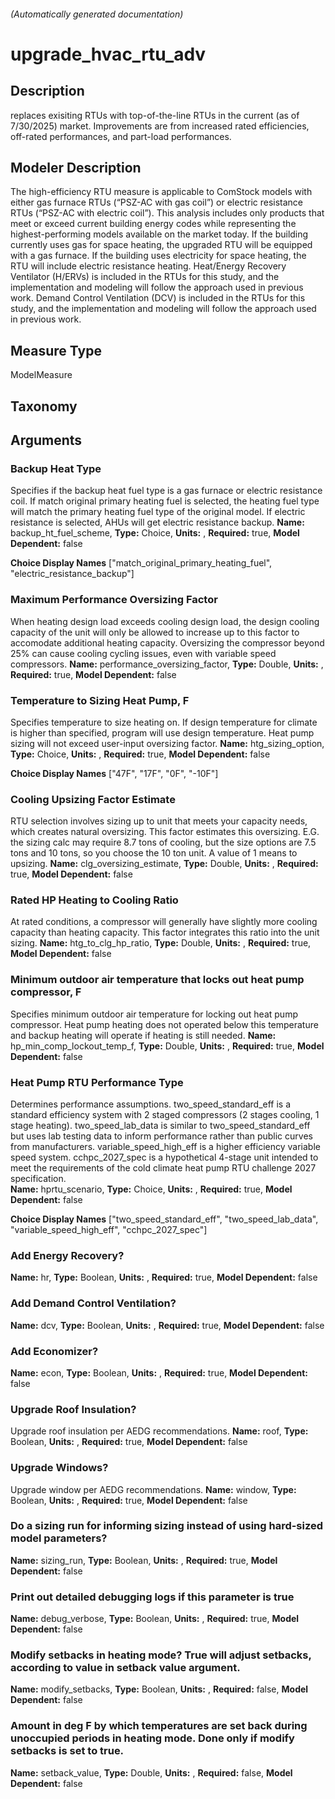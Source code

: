 

###### (Automatically generated documentation)

# upgrade_hvac_rtu_adv

## Description
replaces exisiting RTUs with top-of-the-line RTUs in the current (as of 7/30/2025) market. Improvements are from increased rated efficiencies, off-rated performances, and part-load performances.

## Modeler Description
The high-efficiency RTU measure is applicable to ComStock models with either gas furnace RTUs (“PSZ-AC with gas coil”) or electric resistance RTUs (“PSZ-AC with electric coil”). This analysis includes only products that meet or exceed current building energy codes while representing the highest-performing models available on the market today. If the building currently uses gas for space heating, the upgraded RTU will be equipped with a gas furnace. If the building uses electricity for space heating, the RTU will include electric resistance heating. Heat/Energy Recovery Ventilator (H/ERVs) is included in the RTUs for this study, and the implementation and modeling will follow the approach used in previous work. Demand Control Ventilation (DCV) is included in the RTUs for this study, and the implementation and modeling will follow the approach used in previous work.

## Measure Type
ModelMeasure

## Taxonomy


## Arguments


### Backup Heat Type
Specifies if the backup heat fuel type is a gas furnace or electric resistance coil. If match original primary heating fuel is selected, the heating fuel type will match the primary heating fuel type of the original model. If electric resistance is selected, AHUs will get electric resistance backup.
**Name:** backup_ht_fuel_scheme,
**Type:** Choice,
**Units:** ,
**Required:** true,
**Model Dependent:** false

**Choice Display Names** ["match_original_primary_heating_fuel", "electric_resistance_backup"]


### Maximum Performance Oversizing Factor
When heating design load exceeds cooling design load, the design cooling capacity of the unit will only be allowed to increase up to this factor to accomodate additional heating capacity. Oversizing the compressor beyond 25% can cause cooling cycling issues, even with variable speed compressors.
**Name:** performance_oversizing_factor,
**Type:** Double,
**Units:** ,
**Required:** true,
**Model Dependent:** false


### Temperature to Sizing Heat Pump, F
Specifies temperature to size heating on. If design temperature for climate is higher than specified, program will use design temperature. Heat pump sizing will not exceed user-input oversizing factor.
**Name:** htg_sizing_option,
**Type:** Choice,
**Units:** ,
**Required:** true,
**Model Dependent:** false

**Choice Display Names** ["47F", "17F", "0F", "-10F"]


### Cooling Upsizing Factor Estimate
RTU selection involves sizing up to unit that meets your capacity needs, which creates natural oversizing. This factor estimates this oversizing. E.G. the sizing calc may require 8.7 tons of cooling, but the size options are 7.5 tons and 10 tons, so you choose the 10 ton unit. A value of 1 means to upsizing.
**Name:** clg_oversizing_estimate,
**Type:** Double,
**Units:** ,
**Required:** true,
**Model Dependent:** false


### Rated HP Heating to Cooling Ratio
At rated conditions, a compressor will generally have slightly more cooling capacity than heating capacity. This factor integrates this ratio into the unit sizing.
**Name:** htg_to_clg_hp_ratio,
**Type:** Double,
**Units:** ,
**Required:** true,
**Model Dependent:** false


### Minimum outdoor air temperature that locks out heat pump compressor, F
Specifies minimum outdoor air temperature for locking out heat pump compressor. Heat pump heating does not operated below this temperature and backup heating will operate if heating is still needed.
**Name:** hp_min_comp_lockout_temp_f,
**Type:** Double,
**Units:** ,
**Required:** true,
**Model Dependent:** false


### Heat Pump RTU Performance Type
Determines performance assumptions. two_speed_standard_eff is a standard efficiency system with 2 staged compressors (2 stages cooling, 1 stage heating). two_speed_lab_data is similar to two_speed_standard_eff but uses lab testing data to inform performance rather than public curves from manufacturers. variable_speed_high_eff is a higher efficiency variable speed system. cchpc_2027_spec is a hypothetical 4-stage unit intended to meet the requirements of the cold climate heat pump RTU challenge 2027 specification.  
**Name:** hprtu_scenario,
**Type:** Choice,
**Units:** ,
**Required:** true,
**Model Dependent:** false

**Choice Display Names** ["two_speed_standard_eff", "two_speed_lab_data", "variable_speed_high_eff", "cchpc_2027_spec"]


### Add Energy Recovery?

**Name:** hr,
**Type:** Boolean,
**Units:** ,
**Required:** true,
**Model Dependent:** false


### Add Demand Control Ventilation?

**Name:** dcv,
**Type:** Boolean,
**Units:** ,
**Required:** true,
**Model Dependent:** false


### Add Economizer?

**Name:** econ,
**Type:** Boolean,
**Units:** ,
**Required:** true,
**Model Dependent:** false


### Upgrade Roof Insulation?
Upgrade roof insulation per AEDG recommendations.
**Name:** roof,
**Type:** Boolean,
**Units:** ,
**Required:** true,
**Model Dependent:** false


### Upgrade Windows?
Upgrade window per AEDG recommendations.
**Name:** window,
**Type:** Boolean,
**Units:** ,
**Required:** true,
**Model Dependent:** false


### Do a sizing run for informing sizing instead of using hard-sized model parameters?

**Name:** sizing_run,
**Type:** Boolean,
**Units:** ,
**Required:** true,
**Model Dependent:** false


### Print out detailed debugging logs if this parameter is true

**Name:** debug_verbose,
**Type:** Boolean,
**Units:** ,
**Required:** true,
**Model Dependent:** false


### Modify setbacks in heating mode? True will adjust setbacks, according to value in setback value argument.

**Name:** modify_setbacks,
**Type:** Boolean,
**Units:** ,
**Required:** false,
**Model Dependent:** false


### Amount in deg F by which temperatures are set back during unoccupied periods in heating mode. Done only if modify setbacks is set to true.

**Name:** setback_value,
**Type:** Double,
**Units:** ,
**Required:** false,
**Model Dependent:** false






